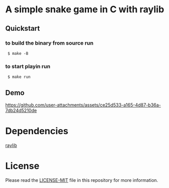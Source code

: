 # A simple snake game in C with raylib

## Quickstart

 ### to build the binary from source run

```console
 $ make -B
```

 ### to start playin run

```console
 $ make run
```

## Demo

https://github.com/user-attachments/assets/ce25d533-a165-4d87-b36a-7db24d5210de


# Dependencies
 [raylib](https://www.raylib.com/)

# License
Please read the [LICENSE-MIT](https://github.com/ErgeibiMed/SnakeGame/blob/main/LICENSE) file in this repository for more information.


